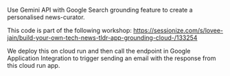 Use Gemini API with Google Search grounding feature to create a personalised news-curator.

This code is part of the following workshop: https://sessionize.com/s/lovee-jain/build-your-own-tech-news-tldr-app-grounding-cloud-/133254

We deploy this on cloud run and then call the endpoint in Google Application Integration to trigger sending an email with the response from this cloud run app.
